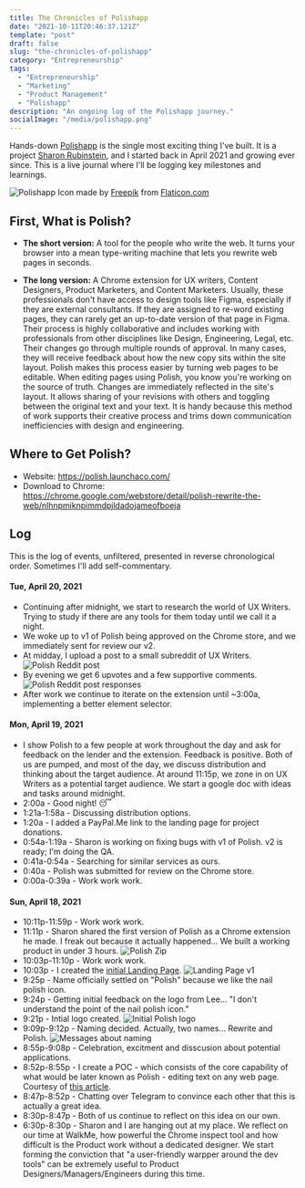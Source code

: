 ```yaml
---
title: The Chronicles of Polishapp
date: "2021-10-11T20:46:37.121Z"
template: "post"
draft: false
slug: "the-chronicles-of-polishapp"
category: "Entrepreneurship"
tags:
  - "Entrepreneurship"
  - "Marketing"
  - "Product Management"
  - "Polishapp"
description: "An ongoing log of the Polishapp journey."
socialImage: "/media/polishapp.png"
---
```


Hands-down [Polishapp](https://polish.launchaco.com/) is the single most exciting thing I've built. It is a project [Sharon Rubinstein](https://www.linkedin.com/in/sharon-rubinstein/), and I started back in April 2021 and growing ever since. This is a live journal where I'll be logging key milestones and learnings.

![Polishapp](/media/polishapp.png) Icon made by [Freepik](https://www.flaticon.com/authors/freepik) from [Flaticon.com](https://www.flaticon.com/)

## First, What is Polish?
- **The short version:**
A tool for the people who write the web. It turns your browser into a mean type-writing machine that lets you rewrite web pages in seconds.

- **The long version:**
A Chrome extension for UX writers, Content Designers, Product Marketers, and Content Marketers. Usually, these professionals don't have access to design tools like Figma, especially if they are external consultants. If they are assigned to re-word existing pages, they can rarely get an up-to-date version of that page in Figma. Their process is highly collaborative and includes working with professionals from other disciplines like Design, Engineering, Legal, etc. Their changes go through multiple rounds of approval. In many cases, they will receive feedback about how the new copy sits within the site layout.
Polish makes this process easier by turning web pages to be editable. 
When editing pages using Polish, you know you're working on the source of truth. Changes are immediately reflected in the site's layout. It allows sharing of your revisions with others and toggling between the original text and your text.
It is handy because this method of work supports their creative process and trims down communication inefficiencies with design and engineering.

## Where to Get Polish?
- Website: https://polish.launchaco.com/
- Download to Chrome: https://chrome.google.com/webstore/detail/polish-rewrite-the-web/nlhnpmiknpimmdpjldadojameofboeja

## Log
This is the log of events, unfiltered, presented in reverse chronological order. Sometimes I'll add self-commentary.

#### Tue, April 20, 2021
- Continuing after midnight, we start to research the world of UX Writers. Trying to study if there are any tools for them today until we call it a night. 
- We woke up to v1 of Polish being approved on the Chrome store, and we immediately sent for review our v2. 
- At midday, I upload a post to a small subreddit of UX Writers.
![Polish Reddit post](/media/polishredditpost.png)
- By evening we get 6 upvotes and a few supportive comments.
![Polish Reddit post responses](/media/polishredditpostresponses.jpeg)
- After work we continue to iterate on the extension until ~3:00a, implementing a better element selector.

#### Mon, April 19, 2021
- I show Polish to a few people at work throughout the day and ask for feedback on the lender and the extension. Feedback is positive. Both of us are pumped, and most of the day, we discuss distribution and thinking about the target audience. At around 11:15p, we zone in on UX Writers as a potential target audience. We start a google doc with ideas and tasks around midnight. 
- 2:00a - Good night! 😴
- 1:21a-1:58a - Discussing distribution options.
- 1:20a - I added a PayPal.Me link to the landing page for project donations.
- 0:54a-1:19a - Sharon is working on fixing bugs with v1 of Polish. v2 is ready; I'm doing the QA.
- 0:41a-0:54a - Searching for similar services as ours.
- 0:40a - Polish was submitted for review on the Chrome store.
- 0:00a-0:39a - Work work work.

#### Sun, April 18, 2021
- 10:11p-11:59p - Work work work.
- 11:11p - Sharon shared the first version of Polish as a Chrome extension he made. I freak out because it actually happened... We built a working product in under 3 hours.
![Polish Zip](/media/polishzip.png)
- 10:03p-11:10p - Work work work.
- 10:03p - I created the [initial Landing Page](https://polish.launchaco.com/).
![Landing Page v1](/media/LandingPagev1.png)
- 9:25p - Name officially settled on "Polish" because we like the nail polish icon.
- 9:24p - Getting initial feedback on the logo from Lee... "I don't understand the point of the nail polish icon."
- 9:21p - Intial logo created.
![Initial Polish logo](/media/initialPolishLogo.jpg)
- 9:09p-9:12p - Naming decided. Actually, two names... Rewrite and Polish.
![Messages about naming](/media/namingConversationPolish.png)
- 8:55p-9:08p - Celebration, excitment and disscusion about potential applications.
- 8:52p-8:55p - I create a POC - which consists of the core capability of what would be later known as Polish - editing text on any web page. Courtesy of [this article](https://www.pagecloud.com/blog/how-to-edit-your-website).
- 8:47p-8:52p - Chatting over Telegram to convince each other that this is actually a great idea.
- 8:30p-8:47p - Both of us continue to reflect on this idea on our own.
- 6:30p-8:30p - Sharon and I are hanging out at my place. We reflect on our time at WalkMe, how powerful the Chrome inspect tool and how difficult is the Product work without a dedicated designer. We start forming the conviction that "a user-friendly warpper around the dev tools" can be extremely useful to Product Designers/Managers/Engineers during this time.


